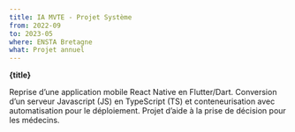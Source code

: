 ```yaml
---
title: IA MVTE - Projet Système
from: 2022-09
to: 2023-05
where: ENSTA Bretagne
what: Projet annuel
---
```


**{title}**

Reprise d’une application mobile React Native en Flutter/Dart.
Conversion d’un serveur Javascript (JS) en TypeScript (TS) et conteneurisation avec automatisation pour le déploiement.
Projet d’aide à la prise de décision pour les médecins.
